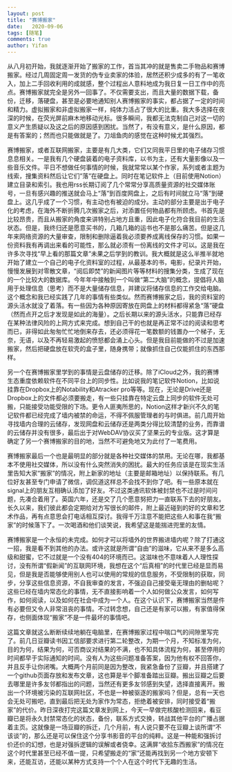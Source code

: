 ```yaml
---
layout: post
title: "赛博搬家"
date:   2020-09-06
tags: [随笔]
comments: true
author: Yifan
---
```


从八月初开始，我就逐渐开始了搬家的工作，首当其冲的就是售卖二手物品和赛博搬家。经过几周固定周一发货的伪专业卖家的体验，居然还积少成多的有了一笔收入，加上二手回收利用的成就感，整个过程出人意料地成为我日复一日工作中的亮点。赛博搬家就完全是另外一回事了。不仅需要支出，而且大量的数据下载，备份，迁移，落硬盘，甚至是必要地通知别人赛博搬家的事实，都占据了一定的时间和精力。虚拟搬家和非虚拟搬家一样，纯体力活占了很大的比重。我大多选择在夜深的时候，在荧光屏前麻木地移动光标。很多瞬间，我都无法克制自己对这一切的意义产生质疑以及这之后的原因感到困扰。当然了，有没有意义，是什么原因，都是有答案的；然而也只能做就是了。刀俎鱼肉的感觉在这种时候尤其强烈。

赛博搬家，或者互联网搬家，主要是有几大类，它们又同我平日里的电子储存习惯息息相关。一是我有几个硬盘装着的电子资料库，以书为主，还有大量影像以及一些音乐文件。平日不想做任何事情的时候，我就常常以某个作家，系列或者主题为线索，搜集资料然后让它们”落”在硬盘上。同时在笔记软件上（目前使用Notion）建立目录和索引。我也用rss长期订阅了几个常常分享高质量资源的社交媒体账号，一旦有感兴趣的推送就会马上“落”到百度网盘上，之后有时间就立马“落”到硬盘上。这几乎成了一个习惯，有主动也有被迫的成分。主动的部分主要是出于电子化的考虑，在海外不断折腾几次搬家之后，对添置任何物品都有所顾虑。书首先是比较昂贵，而且从搬家的角度来讲特别占地方且重，因此电子化符合我目前的生活状态。但是，我终归还是愿意买书的，几箱几箱的运书也不是那么痛苦。但是这几年来网络资源的大量审查，限制和删除逼着我必须要养成离线保存的习惯。如果一份资料我有再调出来看的可能性，那么就必须有一份离线的文件才可以。这是我在许多次寻找“早上看的那篇文章”未果之后学到的教训。我大概就是这么半推半就地开始了建立一个自己的电子化资料室的过程，从最基本的书，电影，纪录片开始，慢慢发展到对零散文章，“阅后即焚”的新闻图片等等材料的搜集分类，生成了现在的一个比较大的数据库。今年年中接触到一个叫做“第二大脑”的概念，提倡将人脑用于处理信息（思考）而不是大量储存信息，并建议将储存信息的工作交给电脑。这个概念和我已经实践了几年的事情有些类似。然而赛博搬家之后，我的资料室的源头活水就没了着落。有一些因为各种原因寄放在网盘上的材料都得紧急“落”硬盘（然而点开之后才发现是如此的海量）。之后长期以来的源头活水，只能靠已经存在某种法律风险的上网方式来完成。想到自己干的也就是再正常不过的阅读和思考而已，非得如此匆匆忙忙地倒来存去，还必须得花一笔数额的钱置办一个梯子，无奈，无语，以及不再轻易激起的愤怒都会涌上心头。但是我目前能做的不过是加速搬家，然后把硬盘放在软壳的盒子里，随身携带；就像抓住自己仅能抓住的东西那样。

另一个在赛博搬家里学到的事情是云盘储存的迁移。除了iCloud之外，我的赛博生态重度依赖软件在不同平台上的同步性。比如说我的笔记软件Notion，比如说挂靠在Dropbox上的Notability和Atracker pro等等。现在，无论是Drive还是Dropbox上的文件都必须要搬走，有一些只挂靠在特定云盘上同步的软件无处可搬，只能接受功能受限的下场。更令人匪夷所思的，Notion这样才新兴不久的笔记软件都已经完成了墙内被禁的命运，不得不佩服管理者的与时俱进。前几周开始寻找墙内合理的云储存，发现网盘和云储存还是两类分得比较清楚的业务，而靠谱的云储存并没有很多，最后出于对WebDAV协议买了坚果云的专业版。这才算是确定了另一个赛博搬家的目的地，当然不可避免地又为此付了一笔费用。

赛博搬家最后一个也是最明显的部分就是各种社交媒体的禁用。无论在哪，我都基本不使用社交媒体，所以没有什么突然消失的困扰。最大的任务应该是在现实生活里告知大家“搬家”的情况，附上新家的地址（主要是邮箱地址）以保持联系。有几位好友甚至专门申请了微信，调侃道这样总不会找不到你了吧。有一些原本就在signal上的朋友互相确认添加了好友。不过这类通讯软体被封禁也不过是时间问题，先凑合着用了。英国六年，还是交了几个愿意努把力一直联系下去的好朋友。长久以来，我们彼此都会定期给对方写很长的邮件，附上最近碰到的好的文章和艺术作品，再有点意思会打电话相互探讨。我得千万注意不能把这些人和事在我“搬家”的时候落下了。一次喝酒和他们谈笑说，我希望这是能揣进兜里的友情。

赛博搬家是一个永恒的未完成。如何才可以将墙外的世界搬进墙内呢？除了打通这一招，我是看不到其他的办法。或许这就是所谓“自由”的滋味，它从来不是多么高级和甜蜜，它不过就是一个没有404的环境而已。这滋味也不意味着人人理性探讨，没有所谓“假新闻”的互联网环境，我想在这个“后真相”的时代里已经是显而易见，但是我是否能够使用别人也可以使用的常规的信息服务，不受限制的获取，同步，分享这些信息资源，不自我审查的发言，不强迫自己接受毫无理由的删帖呢？这些已经在墙内常态化的事情，无不直接影响着一个人如何做公众发言，如何写作，如何阅读，以及如何在社会中成为一个人。在这个认识下，赛博搬家当然是件有必要但又令人非常沮丧的事情。不过转念想，自己还是有家可以搬，有家值得保存，也侧面体现“搬家”不是一件最坏的事情吧。

这篇文章就这么断断续续地躺在电脑里，在赛博搬家过程中喘口气的间隙里写完了。前几日豆瓣读书因工信部要求进行第二轮整改，为期一个月，不知标准为何，目的为何，结果为何，可否商议对结果的不满，也不知具体流程为何，甚至停用的时间都早于实际通知的时间。没有人为这些问题准备答案，因为他有权不回答你，并且反手让你闭嘴。大概两个月前同是因为整改，我紧急备份了豆瓣，并且搭建了一个github页面存放和发布文章，这也算是半个脚准备踏出豆瓣。搬出豆瓣之后要去哪里是许多友邻都指出的问题，当然还有更多友邻感到失望，选择直接离开。搬出一个环境被污染的互联网社区，不也是一种被驱逐的搬家吗？但是，总有一天也会无处可搬吧，直到最后把无处为家作为常态，拒绝着被安排，同时接受着“搬家”的代价。昨日深夜打完这篇文章发到网上，今天一早做完核酸检测回来，看豆瓣已是将永久封禁常态化的状态，备份，联系方式交换，转战其他平台的广播占据着主页。这就像是一场豆瓣的拆迁，几个月前，有人说只要不在豆瓣上谈所谓“不该谈”的，那么还是可以保住这个分享书影音的平台的纯粹。这是一种能和强拆讨价还价的幻想，也是对强拆逻辑的误解或者侥幸。这满屏“收拾东西搬家”的情况在这个时代里甚至已经不值一提，只希望搬走的“家”还能再找到另一个地方安顿下来，还能互访，还能以某种方式支持一个个人在这个时代下无趣的生活。
